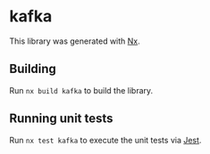 # kafka

This library was generated with [Nx](https://nx.dev).

## Building

Run `nx build kafka` to build the library.

## Running unit tests

Run `nx test kafka` to execute the unit tests via [Jest](https://jestjs.io).
